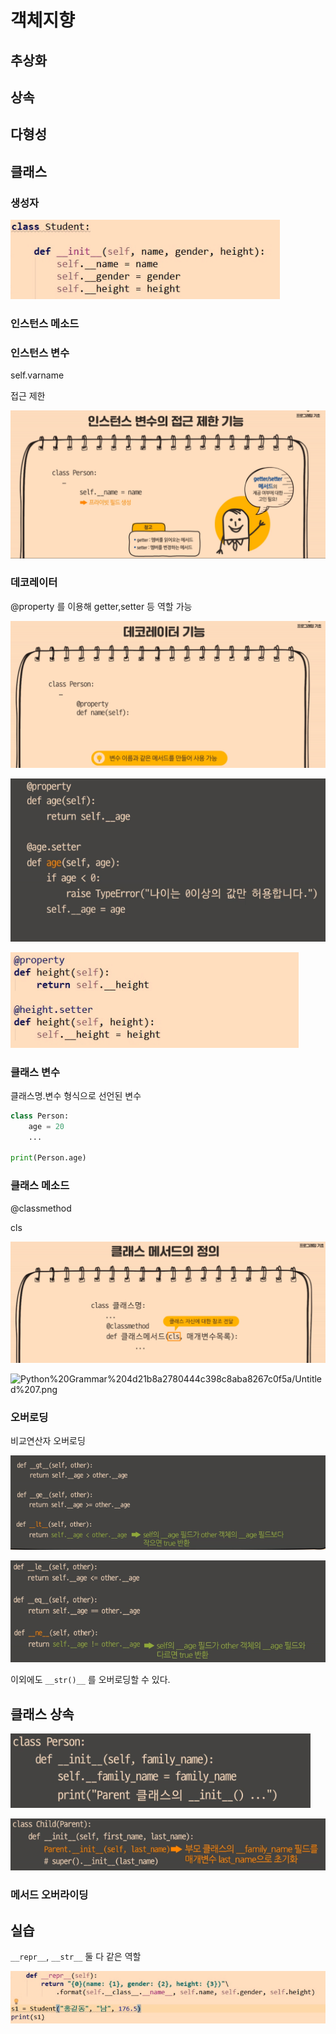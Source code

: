 # 객체지향

## 추상화

## 상속

## 다형성

## 클래스

### 생성자

![Untitled%201.png](oop.assets/Untitled%201.png)

### 인스턴스 메소드

### 인스턴스 변수

self.varname

접근 제한

![oop.assets/Untitled%202.png](oop.assets/Untitled%202.png)

### 데코레이터

@property 를 이용해 getter,setter 등 역할 가능

![oop.assets/Untitled%203.png](oop.assets/Untitled%203.png)

![oop.assets/Untitled%204.png](oop.assets/Untitled%204.png)

![oop.assets/Untitled%205.png](oop.assets/Untitled%205.png)

### 클래스 변수

클래스명.변수 형식으로 선언된 변수

```python
class Person:
	age = 20
	...

print(Person.age)
```

### 클래스 메소드

@classmethod 

cls

![oop.assets/Untitled%206.png](oop.assets/Untitled%206.png)

![Python%20Grammar%204d21b8a2780444c398c8aba8267c0f5a/Untitled%207.png](Python%20Grammar%204d21b8a2780444c398c8aba8267c0f5a/Untitled%207.png)

### 오버로딩

비교연산자 오버로딩

![oop.assets/Untitled%208.png](oop.assets/Untitled%208.png)

![oop.assets/Untitled%209.png](oop.assets/Untitled%209.png)

이외에도 `__str()__`  를 오버로딩할 수 있다.

## 클래스 상속

![oop.assets/Untitled%2010.png](oop.assets/Untitled%2010.png)

![oop.assets/Untitled%2011.png](oop.assets/Untitled%2011.png)

### 메서드 오버라이딩

## 실습

`__repr__`, `__str__` 둘 다 같은 역할

![oop.assets/Untitled%2012.png](oop.assets/Untitled%2012.png)
